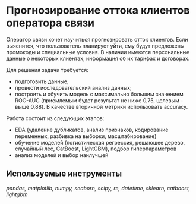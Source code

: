 # Прогнозирование оттока клиентов оператора связи

Оператор связи хочет научиться прогнозировать отток клиентов. Если выяснится, что пользователь планирует уйти, ему будут предложены промокоды и специальные условия. В наличии имеются персональные данные о некоторых клиентах, информация об их тарифах и договорах.

Для решения задачи требуется:

- подготовить данные;
- провести исследовательский анализ данных;
- построить и обучить модель с максимально большим значением ROC-AUC (приемлемым будет результат не ниже 0,75, целевым - выше 0,88). В качестве вторичной метрики использовать accuracy.

Работа состоит из следующих этапов:
- EDA (удаление дубликатов, анализ признаков, кодирование переменных, разбивка на выборки, масштабирование)
- обучение моделей (логистическая регрессия, решающее дерево, случайный лес, CatBoost, LightGBM), подбор гиперпараметров
- анализ моделей и выбор наилучшей

## Используемые инструменты
*pandas, matplotlib, numpy, seaborn, scipy, re, datetime, sklearn, catboost, lightgbm*

